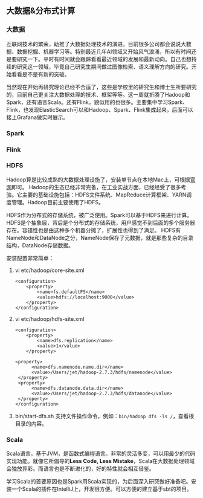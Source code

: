 
## 大数据&分布式计算

### 大数据
互联网技术的繁荣，助推了大数据处理技术的演进。目前很多公司都会说说大数据、数据挖掘、机器学习等。特别最近几年AI领域又开始风气浪涌，所以有时间还是要研究一下。平时有时间就会跟踪看看最近领域的发展和最新动向。自己也想持续的研究这一领域，毕竟自己研究生期间做过图像检索、语义理解方向的研究。开始看看是不是有新的突破。

当然现在开始再研究理论已经不合适了，这些是学校里的研究生和博士生所要研究的，目前自己更关注大数据处理的技术、框架等等。这一周就折腾了Hadoop和Spark，还有语言Scala。还有Flink，貌似用的也很多。主要集中学习Spark、Flink，也发现ElasticSearch可以和Hadoop、Spark、Flink集成起来，后面可以接上Grafana做实时展示。

### Spark

### Flink


### HDFS
Hadoop算是比较成熟的大数据处理设施了，安装单节点在本地Mac上，可根据[官网](https://hadoop.apache.org/docs/stable/hadoop-project-dist/hadoop-common/SingleCluster.html)即可。
Hadoop的生态已经非常完备，在工业实战方面，已经经受了很多考验。它主要的基础设施包括：HDFS文件系统、MapReduce计算框架、YARN调度管理。Hadoop目前主要使用了HDFS。

HDFS作为分布式的存储系统，被广泛使用。Spark可以基于HDFS来进行计算。HDFS是个抽象层，背后是个分布式的存储系统，用户感觉不到后面的多个服务器存在。容错性也是由这种多个机器分摊了，扩展性也得到了满足。
HDFS有NameNode和DataNode之分，NameNode保存了元数据，就是那些复杂的目录结构，DataNode存储数据。


安装配置非常简单：

1.  vi etc/hadoop/core-site.xml 
    ```
    <configuration>
        <property>
            <name>fs.defaultFS</name>
            <value>hdfs://localhost:9000</value>
        </property>
    </configuration>
    ```
2.  vi etc/hadoop/hdfs-site.xml 
    ```
    <configuration>
        <property>
            <name>dfs.replication</name>
            <value>1</value>
        </property>
    
    <property>
          <name>dfs.namenode.name.dir</name>
          <value>/Users/jet/hadoop-2.7.3/hdfs/namenode</value>
     </property>
     <property>
          <name>dfs.datanode.data.dir</name>
          <value>/Users/jet/hadoop-2.7.3/hdfs/datanode</value>
     </property>
    </configuration>
    ```
3. bin/start-dfs.sh
支持文件操作命令，例如：```bin/hadoop dfs -ls /```，查看根目录的内容。


### Scala
Scala语言，基于JVM，是函数式编程语言。非常的灵活多变，可以用最少的代码实现功能。就像它所倡导的**Less Code, Less Mistake**，Scala在大数据处理领域会独放异彩。而语言也是不断进化的，好的特性就会相互借鉴。

学习Scala的首要原因也是Spark用Scala实现的，为后面深入研究做好准备吧。安装一个Scala的插件在IntelliJ上，开发很方便。可以方便的建立基于sbt的项目。